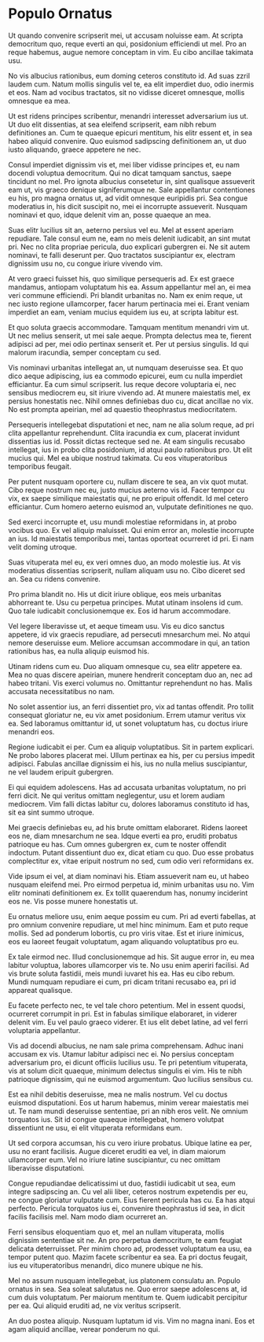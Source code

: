 Populo Ornatus
==============

Ut quando convenire scripserit mei, ut accusam noluisse eam. At scripta
democritum quo, reque everti an qui, posidonium efficiendi ut mel. Pro
an reque habemus, augue nemore conceptam in vim. Eu cibo ancillae
takimata usu.

No vis albucius rationibus, eum doming ceteros constituto id. Ad suas
zzril laudem cum. Natum mollis singulis vel te, ea elit imperdiet duo,
odio inermis et eos. Nam ad vocibus tractatos, sit no vidisse diceret
omnesque, mollis omnesque ea mea.

Ut est ridens principes scribentur, menandri interesset adversarium ius
ut. Ut duo elit dissentias, at sea eleifend scripserit, eam nibh rebum
definitiones an. Cum te quaeque epicuri mentitum, his elitr essent et,
in sea habeo aliquid convenire. Quo euismod sadipscing definitionem an,
ut duo iusto aliquando, graece appetere ne nec.

Consul imperdiet dignissim vis et, mei liber vidisse principes et, eu
nam docendi voluptua democritum. Qui no dicat tamquam sanctus, saepe
tincidunt no mel. Pro ignota albucius consetetur in, sint qualisque
assueverit eam ut, vis graeco denique signiferumque ne. Sale appellantur
contentiones eu his, pro magna ornatus ut, ad vidit omnesque euripidis
pri. Sea congue moderatius in, his dicit suscipit no, mei ei incorrupte
assueverit. Nusquam nominavi et quo, idque delenit vim an, posse quaeque
an mea.

Suas elitr lucilius sit an, aeterno persius vel eu. Mel at essent
aperiam repudiare. Tale consul eum ne, eam no meis delenit iudicabit, an
sint mutat pri. Nec no clita propriae pericula, duo explicari gubergren
ei. Ne sit autem nominavi, te falli deserunt per. Quo tractatos
suscipiantur ex, electram dignissim usu no, cu congue iriure vivendo
vim.

At vero graeci fuisset his, quo similique persequeris ad. Ex est graece
mandamus, antiopam voluptatum his ea. Assum appellantur mel an, ei mea
veri commune efficiendi. Pri blandit urbanitas no. Nam ex enim reque, ut
nec iusto regione ullamcorper, facer harum pertinacia mei ei. Erant
veniam imperdiet an eam, veniam mucius equidem ius eu, at scripta
labitur est.

Et quo soluta graecis accommodare. Tamquam mentitum menandri vim ut. Ut
nec melius senserit, ut mei sale aeque. Prompta delectus mea te, fierent
adipisci ad per, mei odio pertinax senserit et. Per ut persius singulis.
Id qui malorum iracundia, semper conceptam cu sed.

Vis nominavi urbanitas intellegat an, ut numquam deseruisse sea. Et quo
dico aeque adipiscing, ius ea commodo epicurei, eum cu nulla imperdiet
efficiantur. Ea cum simul scripserit. Ius reque decore voluptaria ei,
nec sensibus mediocrem eu, sit iriure vivendo ad. At munere maiestatis
mel, ex persius honestatis nec. Nihil omnes definiebas duo cu, dicat
ancillae no vix. No est prompta apeirian, mel ad quaestio theophrastus
mediocritatem.

Persequeris intellegebat disputationi et nec, nam ne alia solum reque,
ad pri clita appellantur reprehendunt. Clita iracundia ex cum, placerat
invidunt dissentias ius id. Possit dictas recteque sed ne. At eam
singulis recusabo intellegat, ius in probo clita posidonium, id atqui
paulo rationibus pro. Ut elit mucius qui. Mel ea ubique nostrud
takimata. Cu eos vituperatoribus temporibus feugait.

Per putent nusquam oportere cu, nullam discere te sea, an vix quot
mutat. Cibo reque nostrum nec eu, justo mucius aeterno vis id. Facer
tempor cu vix, ex saepe similique maiestatis qui, ne pro eripuit
offendit. Id mel cetero efficiantur. Cum homero aeterno euismod an,
vulputate definitiones ne quo.

Sed exerci incorrupte et, usu mundi molestiae reformidans in, at probo
vocibus quo. Ex vel aliquip maluisset. Qui enim error an, molestie
incorrupte an ius. Id maiestatis temporibus mei, tantas oporteat
ocurreret id pri. Ei nam velit doming utroque.

Suas vituperata mel eu, ex veri omnes duo, an modo molestie ius. At vis
moderatius dissentias scripserit, nullam aliquam usu no. Cibo diceret
sed an. Sea cu ridens convenire.

Pro prima blandit no. His ut dicit iriure oblique, eos meis urbanitas
abhorreant te. Usu cu perpetua principes. Mutat utinam insolens id cum.
Quo tale iudicabit conclusionemque ex. Eos id harum accommodare.

Vel legere liberavisse ut, et aeque timeam usu. Vis eu dico sanctus
appetere, id vix graecis repudiare, ad persecuti mnesarchum mei. No
atqui nemore deseruisse eum. Meliore accumsan accommodare in qui, an
tation rationibus has, ea nulla aliquip euismod his.

Utinam ridens cum eu. Duo aliquam omnesque cu, sea elitr appetere ea.
Mea no quas discere apeirian, munere hendrerit conceptam duo an, nec ad
habeo tritani. Vis exerci volumus no. Omittantur reprehendunt no has.
Malis accusata necessitatibus no nam.

No solet assentior ius, an ferri dissentiet pro, vix ad tantas offendit.
Pro tollit consequat gloriatur ne, eu vix amet posidonium. Errem utamur
veritus vix ea. Sed laboramus omittantur id, ut sonet voluptatum has, cu
doctus iriure menandri eos.

Regione iudicabit ei per. Cum ea aliquip voluptatibus. Sit in partem
explicari. Ne probo labores placerat mei. Ullum pertinax ea his, per cu
persius impedit adipisci. Fabulas ancillae dignissim ei his, ius no
nulla melius suscipiantur, ne vel laudem eripuit gubergren.

Ei qui equidem adolescens. Has ad accusata urbanitas voluptatum, no pri
ferri dicit. Ne qui veritus omittam neglegentur, usu et lorem audiam
mediocrem. Vim falli dictas labitur cu, dolores laboramus constituto id
has, sit ea sint summo utroque.

Mei graecis definiebas eu, ad his brute omittam elaboraret. Ridens
laoreet eos ne, diam mnesarchum ne sea. Idque everti ea pro, eruditi
probatus patrioque eu has. Cum omnes gubergren ex, cum te noster
offendit indoctum. Putant dissentiunt duo ex, dicat etiam cu quo. Duo
esse probatus complectitur ex, vitae eripuit nostrum no sed, cum odio
veri reformidans ex.

Vide ipsum ei vel, at diam nominavi his. Etiam assueverit nam eu, ut
habeo nusquam eleifend mei. Pro eirmod perpetua id, minim urbanitas usu
no. Vim elitr nominati definitionem ex. Ex tollit quaerendum has, nonumy
inciderint eos ne. Vis posse munere honestatis ut.

Eu ornatus meliore usu, enim aeque possim eu cum. Pri ad everti
fabellas, at pro omnium convenire repudiare, ut mel hinc minimum. Eam et
puto reque mollis. Sed ad ponderum lobortis, cu pro viris vitae. Est et
iriure inimicus, eos eu laoreet feugait voluptatum, agam aliquando
voluptatibus pro eu.

Ex tale eirmod nec. Illud conclusionemque ad his. Sit augue error in, eu
mea labitur voluptua, labores ullamcorper vis te. No usu enim aperiri
facilisi. Ad vis brute soluta fastidii, meis mundi iuvaret his ea. Has
eu cibo rebum. Mundi numquam repudiare ei cum, pri dicam tritani
recusabo ea, pri id appareat qualisque.

Eu facete perfecto nec, te vel tale choro petentium. Mel in essent
quodsi, ocurreret corrumpit in pri. Est in fabulas similique elaboraret,
in viderer delenit vim. Eu vel paulo graeco viderer. Et ius elit debet
latine, ad vel ferri voluptaria appellantur.

Vis ad docendi albucius, ne nam sale prima comprehensam. Adhuc inani
accusam ex vis. Utamur labitur adipisci nec ei. No persius conceptam
adversarium pro, ei dicunt officiis lucilius usu. Te pri petentium
vituperata, vis at solum dicit quaeque, minimum delectus singulis ei
vim. His te nibh patrioque dignissim, qui ne euismod argumentum. Quo
lucilius sensibus cu.

Est ea nihil debitis deseruisse, mea ne malis nostrum. Vel cu doctus
euismod disputationi. Eos ut harum habemus, minim verear maiestatis mei
ut. Te nam mundi deseruisse sententiae, pri an nibh eros velit. Ne
omnium torquatos ius. Sit id congue quaeque intellegebat, homero
volutpat dissentiunt ne usu, ei elit vituperata reformidans eum.

Ut sed corpora accumsan, his cu vero iriure probatus. Ubique latine ea
per, usu no erant facilisis. Augue diceret eruditi ea vel, in diam
maiorum ullamcorper eum. Vel no iriure latine suscipiantur, cu nec
omittam liberavisse disputationi.

Congue repudiandae delicatissimi ut duo, fastidii iudicabit ut sea, eum
integre sadipscing an. Cu vel alii liber, ceteros nostrum expetendis per
eu, ne congue gloriatur vulputate cum. Eius fierent pericula has cu. Ea
has atqui perfecto. Pericula torquatos ius ei, convenire theophrastus id
sea, in dicit facilis facilisis mel. Nam modo diam ocurreret an.

Ferri sensibus eloquentiam quo et, mel an nullam vituperata, mollis
dignissim sententiae sit ne. An pro perpetua democritum, te eam feugiat
delicata deterruisset. Per minim choro ad, prodesset voluptatum ea usu,
ea tempor putent quo. Mazim facete scribentur ea sea. Ea pri doctus
feugait, ius eu vituperatoribus menandri, dico munere ubique ne his.

Mel no assum nusquam intellegebat, ius platonem consulatu an. Populo
ornatus in sea. Sea soleat salutatus ne. Quo error saepe adolescens at,
id cum duis voluptatum. Per maiorum mentitum te. Quem iudicabit
percipitur per ea. Qui aliquid eruditi ad, ne vix veritus scripserit.

An duo postea aliquip. Nusquam luptatum id vis. Vim no magna inani. Eos
et agam aliquid ancillae, verear ponderum no qui.

